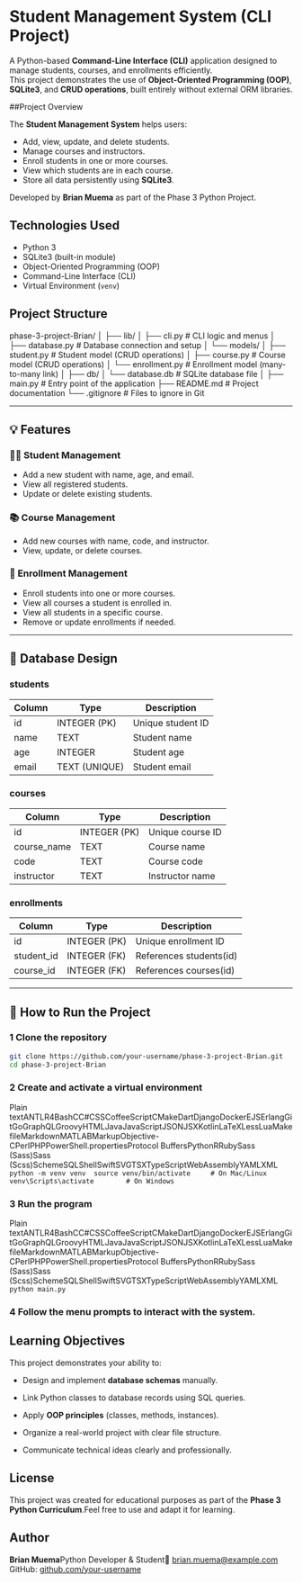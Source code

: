 # Student Management System (CLI Project)

A Python-based **Command-Line Interface (CLI)** application designed to manage students, courses, and enrollments efficiently.  
This project demonstrates the use of **Object-Oriented Programming (OOP)**, **SQLite3**, and **CRUD operations**, built entirely without external ORM libraries.

##Project Overview

The **Student Management System** helps users:

- Add, view, update, and delete students.
- Manage courses and instructors.
- Enroll students in one or more courses.
- View which students are in each course.
- Store all data persistently using **SQLite3**.

Developed by **Brian Muema** as part of the Phase 3 Python Project.

## Technologies Used

- Python 3
- SQLite3 (built-in module)
- Object-Oriented Programming (OOP)
- Command-Line Interface (CLI)
- Virtual Environment (`venv`)

## Project Structure

phase-3-project-Brian/
│
├── lib/
│ ├── cli.py # CLI logic and menus
│ ├── database.py # Database connection and setup
│ └── models/
│ ├── student.py # Student model (CRUD operations)
│ ├── course.py # Course model (CRUD operations)
│ └── enrollment.py # Enrollment model (many-to-many link)
│
├── db/
│ └── database.db # SQLite database file
│
├── main.py # Entry point of the application
├── README.md # Project documentation
└── .gitignore # Files to ignore in Git

---

## 💡 Features

### 👩‍🎓 Student Management

- Add a new student with name, age, and email.
- View all registered students.
- Update or delete existing students.

### 📚 Course Management

- Add new courses with name, code, and instructor.
- View, update, or delete courses.

### 🔗 Enrollment Management

- Enroll students into one or more courses.
- View all courses a student is enrolled in.
- View all students in a specific course.
- Remove or update enrollments if needed.

---

## 🧩 Database Design

### **students**

| Column | Type          | Description       |
| ------ | ------------- | ----------------- |
| id     | INTEGER (PK)  | Unique student ID |
| name   | TEXT          | Student name      |
| age    | INTEGER       | Student age       |
| email  | TEXT (UNIQUE) | Student email     |

### **courses**

| Column      | Type         | Description      |
| ----------- | ------------ | ---------------- |
| id          | INTEGER (PK) | Unique course ID |
| course_name | TEXT         | Course name      |
| code        | TEXT         | Course code      |
| instructor  | TEXT         | Instructor name  |

### **enrollments**

| Column     | Type         | Description             |
| ---------- | ------------ | ----------------------- |
| id         | INTEGER (PK) | Unique enrollment ID    |
| student_id | INTEGER (FK) | References students(id) |
| course_id  | INTEGER (FK) | References courses(id)  |

---

## 🚀 How to Run the Project

### 1️ Clone the repository

```bash
git clone https://github.com/your-username/phase-3-project-Brian.git
cd phase-3-project-Brian
```
### 2️ Create and activate a virtual environment

Plain textANTLR4BashCC#CSSCoffeeScriptCMakeDartDjangoDockerEJSErlangGitGoGraphQLGroovyHTMLJavaJavaScriptJSONJSXKotlinLaTeXLessLuaMakefileMarkdownMATLABMarkupObjective-CPerlPHPPowerShell.propertiesProtocol BuffersPythonRRubySass (Sass)Sass (Scss)SchemeSQLShellSwiftSVGTSXTypeScriptWebAssemblyYAMLXML`   python -m venv venv  source venv/bin/activate     # On Mac/Linux  venv\Scripts\activate        # On Windows   `

### 3️ Run the program

Plain textANTLR4BashCC#CSSCoffeeScriptCMakeDartDjangoDockerEJSErlangGitGoGraphQLGroovyHTMLJavaJavaScriptJSONJSXKotlinLaTeXLessLuaMakefileMarkdownMATLABMarkupObjective-CPerlPHPPowerShell.propertiesProtocol BuffersPythonRRubySass (Sass)Sass (Scss)SchemeSQLShellSwiftSVGTSXTypeScriptWebAssemblyYAMLXML`   python main.py   `

### 4 Follow the menu prompts to interact with the system.

Learning Objectives
----------------------

This project demonstrates your ability to:

*   Design and implement **database schemas** manually.

*   Link Python classes to database records using SQL queries.

*   Apply **OOP principles** (classes, methods, instances).

*   Organize a real-world project with clear file structure.

*   Communicate technical ideas clearly and professionally.


License
----------

This project was created for educational purposes as part of the **Phase 3 Python Curriculum**.Feel free to use and adapt it for learning.

Author
---------

**Brian Muema**Python Developer & Student📧 brian.muema@example.com GitHub: [github.com/your-username](https://github.com/your-username)
```
